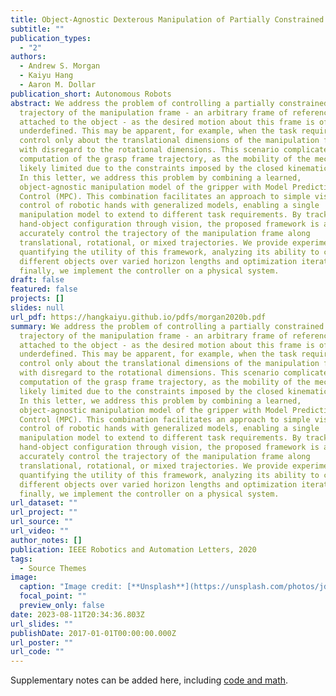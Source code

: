 ```yaml
---
title: Object-Agnostic Dexterous Manipulation of Partially Constrained Trajectories
subtitle: ""
publication_types:
  - "2"
authors:
  - Andrew S. Morgan
  - Kaiyu Hang
  - Aaron M. Dollar
publication_short: Autonomous Robots
abstract: We address the problem of controlling a partially constrained
  trajectory of the manipulation frame - an arbitrary frame of reference rigidly
  attached to the object - as the desired motion about this frame is often
  underdefined. This may be apparent, for example, when the task requires
  control only about the translational dimensions of the manipulation frame,
  with disregard to the rotational dimensions. This scenario complicates the
  computation of the grasp frame trajectory, as the mobility of the mechanism is
  likely limited due to the constraints imposed by the closed kinematic chain.
  In this letter, we address this problem by combining a learned,
  object-agnostic manipulation model of the gripper with Model Predictive
  Control (MPC). This combination facilitates an approach to simple vision-based
  control of robotic hands with generalized models, enabling a single
  manipulation model to extend to different task requirements. By tracking the
  hand-object configuration through vision, the proposed framework is able to
  accurately control the trajectory of the manipulation frame along
  translational, rotational, or mixed trajectories. We provide experiments
  quantifying the utility of this framework, analyzing its ability to control
  different objects over varied horizon lengths and optimization iterations, and
  finally, we implement the controller on a physical system.
draft: false
featured: false
projects: []
slides: null
url_pdf: https://hangkaiyu.github.io/pdfs/morgan2020b.pdf
summary: We address the problem of controlling a partially constrained
  trajectory of the manipulation frame - an arbitrary frame of reference rigidly
  attached to the object - as the desired motion about this frame is often
  underdefined. This may be apparent, for example, when the task requires
  control only about the translational dimensions of the manipulation frame,
  with disregard to the rotational dimensions. This scenario complicates the
  computation of the grasp frame trajectory, as the mobility of the mechanism is
  likely limited due to the constraints imposed by the closed kinematic chain.
  In this letter, we address this problem by combining a learned,
  object-agnostic manipulation model of the gripper with Model Predictive
  Control (MPC). This combination facilitates an approach to simple vision-based
  control of robotic hands with generalized models, enabling a single
  manipulation model to extend to different task requirements. By tracking the
  hand-object configuration through vision, the proposed framework is able to
  accurately control the trajectory of the manipulation frame along
  translational, rotational, or mixed trajectories. We provide experiments
  quantifying the utility of this framework, analyzing its ability to control
  different objects over varied horizon lengths and optimization iterations, and
  finally, we implement the controller on a physical system.
url_dataset: ""
url_project: ""
url_source: ""
url_video: ""
author_notes: []
publication: IEEE Robotics and Automation Letters, 2020
tags:
  - Source Themes
image:
  caption: "Image credit: [**Unsplash**](https://unsplash.com/photos/jdD8gXaTZsc)"
  focal_point: ""
  preview_only: false
date: 2023-08-11T20:34:36.803Z
url_slides: ""
publishDate: 2017-01-01T00:00:00.000Z
url_poster: ""
url_code: ""
---
```


Supplementary notes can be added here, including [code and math](https://wowchemy.com/docs/content/writing-markdown-latex/).

